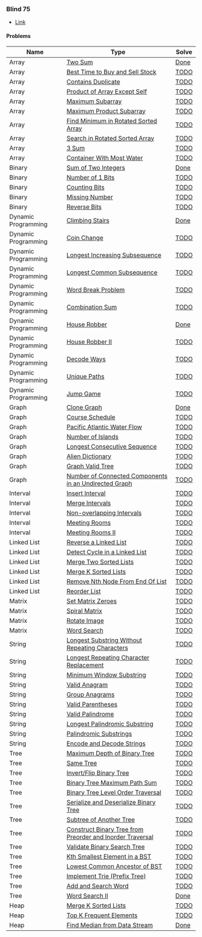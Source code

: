 
### Blind 75

- [Link](https://leetcode.com/discuss/general-discussion/460599/blind-75-leetcode-questions)

#### Problems

| Name | Type  | Solve |
| ---- | ---- | ----- |
| Array | [Two Sum](https://leetcode.com/problems/two-sum/) | [Done](https://github.com/tinselcity/experiments/blob/master/lc/two_sum/main.cc) |
| Array | [Best Time to Buy and Sell Stock](https://leetcode.com/problems/best-time-to-buy-and-sell-stock/) | [TODO](TODO) |
| Array | [Contains Duplicate](https://leetcode.com/problems/contains-duplicate/) | [TODO](TODO) |
| Array | [Product of Array Except Self](https://leetcode.com/problems/product-of-array-except-self/) | [TODO](TODO) |
| Array | [Maximum Subarray](https://leetcode.com/problems/maximum-subarray/) | [TODO](TODO) |
| Array | [Maximum Product Subarray](https://leetcode.com/problems/maximum-product-subarray/) | [TODO](TODO) |
| Array | [Find Minimum in Rotated Sorted Array](https://leetcode.com/problems/find-minimum-in-rotated-sorted-array/) | [TODO](TODO) |
| Array | [Search in Rotated Sorted Array](https://leetcode.com/problems/search-in-rotated-sorted-array/) | [TODO](TODO) |
| Array | [3 Sum](https://leetcode.com/problems/3sum/) | [TODO](TODO) |
| Array | [Container With Most Water](https://leetcode.com/problems/container-with-most-water/) | [TODO](TODO) |
| Binary | [Sum of Two Integers](https://leetcode.com/problems/sum-of-two-integers/) | [Done](https://github.com/tinselcity/experiments/blob/master/lc/sum_two_integers/main.cc) |
| Binary | [Number of 1 Bits](https://leetcode.com/problems/number-of-1-bits/) | [TODO](TODO) |
| Binary | [Counting Bits](https://leetcode.com/problems/counting-bits/) | [TODO](TODO) |
| Binary | [Missing Number](https://leetcode.com/problems/missing-number/) | [TODO](TODO) |
| Binary | [Reverse Bits](https://leetcode.com/problems/reverse-bits/) | [TODO](TODO) |
| Dynamic Programming | [Climbing Stairs](https://leetcode.com/problems/climbing-stairs/) | [Done](https://github.com/tinselcity/experiments/blob/master/lc/climbing_stairs/main.cc) |
| Dynamic Programming | [Coin Change](https://leetcode.com/problems/coin-change/) | [TODO](TODO) |
| Dynamic Programming | [Longest Increasing Subsequence](https://leetcode.com/problems/longest-increasing-subsequence/) | [TODO](TODO) |
| Dynamic Programming | [Longest Common Subsequence](https://leetcode.com/problems/longest-common-subsequence/) | [TODO](TODO) |
| Dynamic Programming | [Word Break Problem](https://leetcode.com/problems/word-break/) | [TODO](TODO) |
| Dynamic Programming | [Combination Sum](https://leetcode.com/problems/combination-sum-iv/) | [TODO](TODO) |
| Dynamic Programming | [House Robber](https://leetcode.com/problems/house-robber/) | [Done](https://github.com/tinselcity/experiments/blob/master/lc/house_robber/main.cc) |
| Dynamic Programming | [House Robber II](https://leetcode.com/problems/house-robber-ii/) | [TODO](TODO) |
| Dynamic Programming | [Decode Ways](https://leetcode.com/problems/decode-ways/) | [TODO](TODO) |
| Dynamic Programming | [Unique Paths](https://leetcode.com/problems/unique-paths/) | [TODO](TODO) |
| Dynamic Programming | [Jump Game](https://leetcode.com/problems/jump-game/) | [TODO](TODO) |
| Graph | [Clone Graph](https://leetcode.com/problems/clone-graph/) | [Done](https://github.com/tinselcity/experiments/blob/master/lc/clone_graph/main.cc) |
| Graph | [Course Schedule](https://leetcode.com/problems/course-schedule/) | [TODO](TODO) |
| Graph | [Pacific Atlantic Water Flow](https://leetcode.com/problems/pacific-atlantic-water-flow/) | [TODO](TODO) |
| Graph | [Number of Islands](https://leetcode.com/problems/number-of-islands/) | [TODO](TODO) |
| Graph | [Longest Consecutive Sequence](https://leetcode.com/problems/longest-consecutive-sequence/) | [TODO](TODO) |
| Graph | [Alien Dictionary](https://leetcode.com/problems/alien-dictionary/) | [TODO](TODO) |
| Graph | [Graph Valid Tree](https://leetcode.com/problems/graph-valid-tree/) | [TODO](TODO) |
| Graph | [Number of Connected Components in an Undirected Graph](https://leetcode.com/problems/number-of-connected-components-in-an-undirected-graph/) | [TODO](TODO) |
| Interval | [Insert Interval](https://leetcode.com/problems/insert-interval/) | [TODO](TODO) |
| Interval | [Merge Intervals](https://leetcode.com/problems/merge-intervals/) | [TODO](TODO) |
| Interval | [Non-overlapping Intervals](https://leetcode.com/problems/non-overlapping-intervals/) | [TODO](TODO) |
| Interval | [Meeting Rooms](https://leetcode.com/problems/meeting-rooms/) | [TODO](TODO) |
| Interval | [Meeting Rooms II](https://leetcode.com/problems/meeting-rooms-ii/) | [TODO](TODO) |
| Linked List | [Reverse a Linked List](https://leetcode.com/problems/reverse-linked-list/) | [TODO](TODO) |
| Linked List | [Detect Cycle in a Linked List](https://leetcode.com/problems/linked-list-cycle/) | [TODO](TODO) |
| Linked List | [Merge Two Sorted Lists](https://leetcode.com/problems/merge-two-sorted-lists/) | [TODO](TODO) |
| Linked List | [Merge K Sorted Lists](https://leetcode.com/problems/merge-k-sorted-lists/) | [TODO](TODO) |
| Linked List | [Remove Nth Node From End Of List](https://leetcode.com/problems/remove-nth-node-from-end-of-list/) | [TODO](TODO) |
| Linked List | [Reorder List](https://leetcode.com/problems/reorder-list/) | [TODO](TODO) |
| Matrix | [Set Matrix Zeroes](https://leetcode.com/problems/set-matrix-zeroes/) | [TODO](TODO) |
| Matrix | [Spiral Matrix](https://leetcode.com/problems/spiral-matrix/) | [TODO](TODO) |
| Matrix | [Rotate Image](https://leetcode.com/problems/rotate-image/) | [TODO](TODO) |
| Matrix | [Word Search](https://leetcode.com/problems/word-search/) | [TODO](TODO) |
| String | [Longest Substring Without Repeating Characters](https://leetcode.com/problems/longest-substring-without-repeating-characters/) | [TODO](TODO) |
| String | [Longest Repeating Character Replacement](https://leetcode.com/problems/longest-repeating-character-replacement/) | [TODO](TODO) |
| String | [Minimum Window Substring](https://leetcode.com/problems/minimum-window-substring/) | [TODO](TODO) |
| String | [Valid Anagram](https://leetcode.com/problems/valid-anagram/) | [TODO](TODO) |
| String | [Group Anagrams](https://leetcode.com/problems/group-anagrams/) | [TODO](TODO) |
| String | [Valid Parentheses](https://leetcode.com/problems/valid-parentheses/) | [TODO](TODO) |
| String | [Valid Palindrome](https://leetcode.com/problems/valid-palindrome/) | [TODO](TODO) |
| String | [Longest Palindromic Substring](https://leetcode.com/problems/longest-palindromic-substring/) | [TODO](TODO) |
| String | [Palindromic Substrings](https://leetcode.com/problems/palindromic-substrings/) | [TODO](TODO) |
| String | [Encode and Decode Strings](https://leetcode.com/problems/encode-and-decode-strings/) | [TODO](TODO) |
| Tree | [Maximum Depth of Binary Tree](https://leetcode.com/problems/maximum-depth-of-binary-tree/) | [TODO](TODO) |
| Tree | [Same Tree](https://leetcode.com/problems/same-tree/) | [TODO](TODO) |
| Tree | [Invert/Flip Binary Tree](https://leetcode.com/problems/invert-binary-tree/) | [TODO](TODO) |
| Tree | [Binary Tree Maximum Path Sum](https://leetcode.com/problems/binary-tree-maximum-path-sum/) | [TODO](TODO) |
| Tree | [Binary Tree Level Order Traversal](https://leetcode.com/problems/binary-tree-level-order-traversal/) | [TODO](TODO) |
| Tree | [Serialize and Deserialize Binary Tree](https://leetcode.com/problems/serialize-and-deserialize-binary-tree/) | [TODO](TODO) |
| Tree | [Subtree of Another Tree](https://leetcode.com/problems/subtree-of-another-tree/) | [TODO](TODO) |
| Tree | [Construct Binary Tree from Preorder and Inorder Traversal](https://leetcode.com/problems/construct-binary-tree-from-preorder-and-inorder-traversal/) | [TODO](TODO) |
| Tree | [Validate Binary Search Tree](https://leetcode.com/problems/validate-binary-search-tree/) | [TODO](TODO) |
| Tree | [Kth Smallest Element in a BST](https://leetcode.com/problems/kth-smallest-element-in-a-bst/) | [TODO](TODO) |
| Tree | [Lowest Common Ancestor of BST](https://leetcode.com/problems/lowest-common-ancestor-of-a-binary-search-tree/) | [TODO](TODO) |
| Tree | [Implement Trie (Prefix Tree)](https://leetcode.com/problems/implement-trie-prefix-tree/) | [TODO](TODO) |
| Tree | [Add and Search Word](https://leetcode.com/problems/add-and-search-word-data-structure-design/) | [TODO](TODO) |
| Tree | [Word Search II](https://leetcode.com/problems/word-search-ii/) | [Done](https://github.com/tinselcity/experiments/blob/master/lc/word_search_ii/main.cc) |
| Heap | [Merge K Sorted Lists](https://leetcode.com/problems/merge-k-sorted-lists/) | [TODO](TODO) |
| Heap | [Top K Frequent Elements](https://leetcode.com/problems/top-k-frequent-elements/) | [TODO](TODO) |
| Heap | [Find Median from Data Stream](https://leetcode.com/problems/find-median-from-data-stream/) | [Done](https://github.com/tinselcity/experiments/blob/master/lc/find_median_data_stream/main.cc) |
